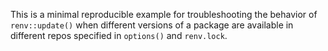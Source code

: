 This is a minimal reproducible example for troubleshooting the behavior of `renv::update()` when different versions of a package are available in different repos specified in `options()` and `renv.lock`.
